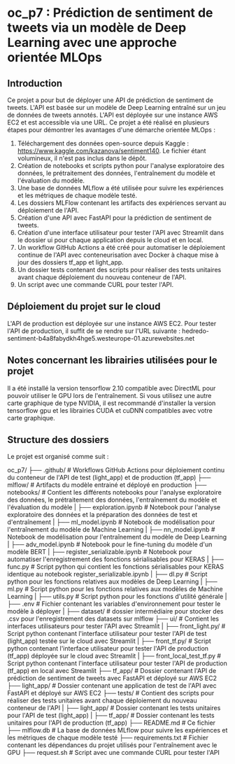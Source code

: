 # oc_p7 : Prédiction de sentiment de tweets via un modèle de Deep Learning avec une approche orientée MLOps

## Introduction
Ce projet a pour but de déployer une API de prédiction de sentiment de tweets. L'API est basée sur un modèle de Deep Learning entraîné sur un jeu de données de tweets annotés. L'API est déployée sur une instance AWS EC2 et est accessible via une URL. 
Ce projet a été réalisé en plusieurs étapes pour démontrer les avantages d'une démarche orientée MLOps :
1. Téléchargement des données open-source depuis Kaggle : https://www.kaggle.com/kazanova/sentiment140. Le fichier étant volumineux, il n'est pas inclus dans le dépôt.
2. Création de notebooks et scripts python pour l'analyse exploratoire des données, le prétraitement des données, l'entraînement du modèle et l'évaluation du modèle.
3. Une base de données MLflow a été utilisée pour suivre les expériences et les métriques de chaque modèle testé.
4. Les dossiers MLFlow contenant les artifacts des expériences servant au déploiement de l'API.
5. Création d'une API avec FastAPI pour la prédiction de sentiment de tweets.
6. Création d'une interface utilisateur pour tester l'API avec Streamlit dans le dossier ui pour chaque application depuis le cloud et en local.
7. Un workflow GitHub Actions a été créé pour automatiser le déploiement continue de l'API avec conteneurisation avec Docker à chaque mise à jour des dossiers tf_app et light_app.
8. Un dossier tests contenant des scripts pour réaliser des tests unitaires avant chaque déploiement du nouveau conteneur de l'API.
9. Un script avec une commande CURL pour tester l'API.


## Déploiement du projet sur le cloud
L'API de production est déployée sur une instance AWS EC2. Pour tester l'API de production, il suffit de se rendre sur l'URL suivante : hedredo-sentiment-b4a8fabydkh4hge5.westeurope-01.azurewebsites.net

## Notes concernant les librairies utilisées pour le projet
Il a été installé la version tensorflow 2.10 compatible avec DirectML pour pouvoir utiliser le GPU lors de l'entraînement.
Si vous utilisez une autre carte graphique de type NVIDIA, il est recommandé d'installer la version tensorflow gpu et les librairies CUDA et cuDNN compatibles avec votre carte graphique.

## Structure des dossiers
Le projet est organisé comme suit :

oc_p7/ 
├── .github/ # Workflows GitHub Actions pour déploiement continu du conteneur de l'API de test (light_app) et de production (tf_app) 
├── mlflow/ # Artifacts du modèle entrainé et déployé en production
├── notebooks/ # Contient les différents notebooks pour l'analyse exploratoire des données, le prétraitement des données, l'entraînement du modèle et l'évaluation du modèle
|   ├── exploration.ipynb # Notebook pour l'analyse exploratoire des données et la préparation des données de test et d'entraînement
|   ├── ml_model.ipynb # Notebook de modélisation pour l'entraînement du modèle de Machine Learning
|   ├── nn_model.ipynb # Notebook de modélisation pour l'entraînement du modèle de Deep Learning
|   ├── adv_model.ipynb # Notebook pour le fine-tuning du modèle d'un modèle BERT
|   ├── register_serializable.ipynb # Notebook pour automatiser l'enregistrement des fonctions sérialisables pour KERAS
|   ├── func.py # Script python qui contient les fonctions sérialisables pour KERAS identique au notebook register_serializable.ipynb
|   ├── dl.py # Script python pour les fonctions relatives aux modèles de Deep Learning
|   ├── ml.py # Script python pour les fonctions relatives aux modèles de Machine Learning
|   ├── utils.py # Script python pour les fonctions d'utilité générale
|   ├── .env # Fichier contenant les variables d'environnement pour tester le modèle à déployer
|   ├── dataset/ # dossier intermédiaire pour stocker des .csv pour l'enregistrement des datasets sur mlflow
├── ui/ # Contient les interfaces utilisateurs pour tester l'API avec Streamlit
|   ├── front_light.py/ # Script python contenant l'interface utilisateur pour tester l'API de test (light_app) testée sur le cloud avec Streamlit
|   ├── front_tf.py/ # Script python contenant l'interface utilisateur pour tester l'API de production (tf_app) déployée sur le cloud avec Streamlit
|   ├── front_local_test_tf.py # Script python contenant l'interface utilisateur pour tester l'API de production (tf_app) en local avec Streamlit
├── tf_app/ # Dossier contenant l'API de prédiction de sentiment de tweets avec FastAPI et déployé sur AWS EC2
├── light_app/ # Dossier contenant une application de test de l'API avec FastAPI et déployé sur AWS EC2 
├── tests/ # Contient des scripts pour réaliser des tests unitaires avant chaque déploiement du nouveau conteneur de l'API
|   ├── light_app/ # Dossier contenant les tests unitaires pour l'API de test (light_app)
|   ├── tf_app/ # Dossier contenant les tests unitaires pour l'API de production (tf_app)
├── README.md # Ce fichier 
├── mlflow.db # La base de données MLflow pour suivre les expériences et les métriques de chaque modèle testé
├── requirements.txt # Fichier contenant les dépendances du projet utilisés pour l'entraînement avec le GPU
├── request.sh # Script avec une commande CURL pour tester l'API